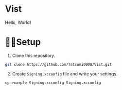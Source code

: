 # Vist

Hello, World!

# 🧑‍💻Setup

1. Clone this repository.

```sh
git clone https://github.com/Tatsumi0000/Vist.git
```

2. Create `Signing.xcconfig` file and write your settings.

```xconfig
cp example-Signing.xcconfig Signing.xcconfig
```
